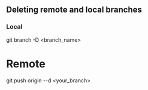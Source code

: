 ## Deleting remote and local branches

### Local

git branch -D <branch_name>

# Remote

git push origin --d <your_branch>

